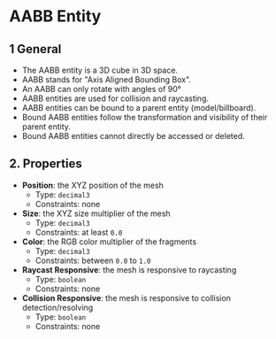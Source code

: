 # AABB Entity

## 1 General

- The AABB entity is a 3D cube in 3D space.
- AABB stands for "Axis Aligned Bounding Box".
- An AABB can only rotate with angles of 90&deg;
- AABB entities are used for collision and raycasting.
- AABB entities can be bound to a parent entity (model/billboard).
- Bound AABB entities follow the transformation and visibility of their parent entity.
- Bound AABB entities cannot directly be accessed or deleted.

## 2. Properties

- **Position**: the XYZ position of the mesh
  - Type: `decimal3`
  - Constraints: none
- **Size**: the XYZ size multiplier of the mesh
  - Type: `decimal3`
  - Constraints: at least `0.0`
- **Color**: the RGB color multiplier of the fragments
  - Type: `decimal3`
  - Constraints: between `0.0` to `1.0`
- **Raycast Responsive**: the mesh is responsive to raycasting
  - Type: `boolean`
  - Constraints: none
- **Collision Responsive**: the mesh is responsive to collision detection/resolving
  - Type: `boolean`
  - Constraints: none

